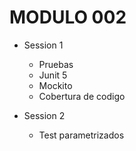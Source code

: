 # MODULO 002

- Session 1
  - Pruebas
  - Junit 5
  - Mockito 
  - Cobertura de codigo

- Session 2
  - Test parametrizados